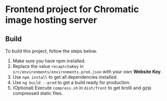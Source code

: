 # Frontend project for Chromatic image hosting server

## Build

To build this project, follow the steps below.

1. Make sure you have npm installed.
2. Replace the value `recaptchaKey` in `src/environments/environments.prod.json` with your own **Website Key**.
3. Use `npm install` to get all dependencies installed.
4. Use `ng build --prod` to get a build ready for production.
5. (Optional) Execute `compress.sh` in `dist/front` to get brotli and gzip compressed static files.
